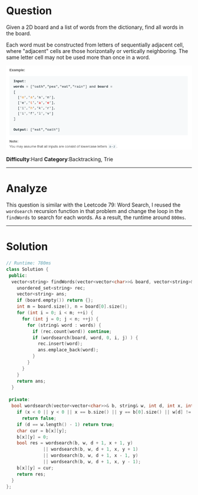 
# Question

Given a 2D board and a list of words from the dictionary, find all words in the board.

Each word must be constructed from letters of sequentially adjacent cell, where "adjacent" cells are those horizontally or vertically neighboring. The same letter cell may not be used more than once in a word.

![](/images/in-post/2019-01-11-Leetcode-212-Word-Search-II/2019-01-11-10-26-30.png)

**Difficulty**:Hard
**Category**:Backtracking, Trie


------------

# Analyze

This question is similar with the Leetcode 79: Word Search, I reused the `wordsearch` recursion function in that problem and change the loop in the `findWords` to search for each words. As a result, the runtime around `800ms`.

------------

# Solution


```cpp
// Runtime: 780ms
class Solution {
 public:
  vector<string> findWords(vector<vector<char>>& board, vector<string>& words) {
    unordered_set<string> rec;
    vector<string> ans;
    if (board.empty()) return {};
    int m = board.size(), n = board[0].size();
    for (int i = 0; i < m; ++i) {
      for (int j = 0; j < n; ++j) {
        for (string& word : words) {
          if (rec.count(word)) continue;
          if (wordsearch(board, word, 0, i, j) ) {
            rec.insert(word);
            ans.emplace_back(word);
          }
        }
      }
    }
    return ans;
  }

 private:
  bool wordsearch(vector<vector<char>>& b, string& w, int d, int x, int y) { 
    if (x < 0 || y < 0 || x == b.size() || y == b[0].size() || w[d] != b[x][y])
      return false;
    if (d == w.length() - 1) return true;
    char cur = b[x][y];
    b[x][y] = 0;
    bool res = wordsearch(b, w, d + 1, x + 1, y) 
              || wordsearch(b, w, d + 1, x, y + 1) 
              || wordsearch(b, w, d + 1, x - 1, y) 
              || wordsearch(b, w, d + 1, x, y - 1);
    b[x][y] = cur;
    return res;
  }
};
```